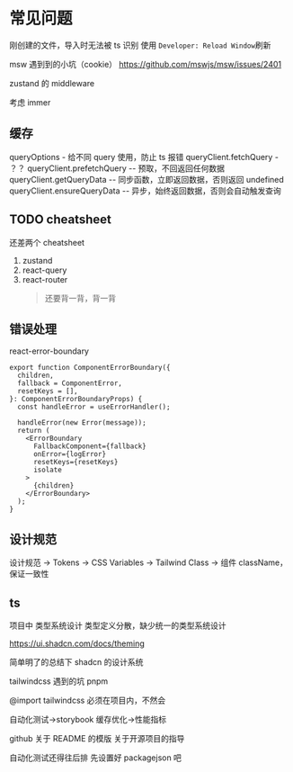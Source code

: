 # 常见问题

刚创建的文件，导入时无法被 ts 识别
使用 `Developer: Reload Window`刷新

msw 遇到到的小坑（cookie）
https://github.com/mswjs/msw/issues/2401

zustand 的 middleware

考虑 immer

## 缓存

queryOptions - 给不同 query 使用，防止 ts 报错
queryClient.fetchQuery - ？？
queryClient.prefetchQuery -- 预取，不回返回任何数据
queryClient.getQueryData -- 同步函数，立即返回数据，否则返回 undefined
queryClient.ensureQueryData -- 异步，始终返回数据，否则会自动触发查询

## TODO cheatsheet

还差两个 cheatsheet

1. zustand
2. react-query
3. react-router
   > 还要背一背，背一背

## 错误处理

react-error-boundary

```tsx
export function ComponentErrorBoundary({
  children,
  fallback = ComponentError,
  resetKeys = [],
}: ComponentErrorBoundaryProps) {
  const handleError = useErrorHandler();

  handleError(new Error(message));
  return (
    <ErrorBoundary
      FallbackComponent={fallback}
      onError={logError}
      resetKeys={resetKeys}
      isolate   
    >
      {children}
    </ErrorBoundary>
  );
}
```

## 设计规范

设计规范 → Tokens → CSS Variables → Tailwind Class → 组件 className，保证一致性


## ts
项目中 类型系统设计
类型定义分散，缺少统一的类型系统设计


https://ui.shadcn.com/docs/theming

简单明了的总结下 shadcn 的设计系统


tailwindcss 遇到的坑
pnpm

@import tailwindcss 必须在项目内，不然会

自动化测试->storybook
缓存优化->性能指标

github 关于 README 的模版
关于开源项目的指导


自动化测试还得往后排
先设置好 packagejson 吧